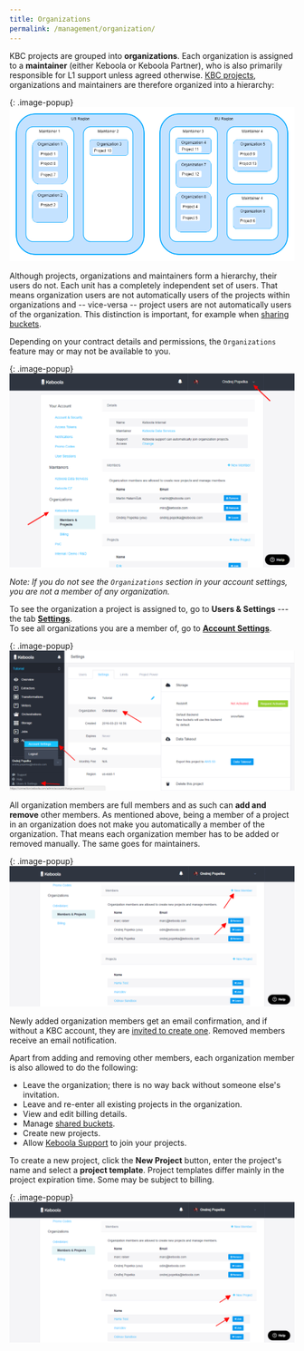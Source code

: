 ```yaml
---
title: Organizations
permalink: /management/organization/
---
```


KBC projects are grouped into **organizations**. Each organization is assigned to a **maintainer** (either Keboola or
Keboola Partner), who is also primarily responsible for L1 support unless agreed otherwise.
[KBC projects](/management/#project-status), organizations
and maintainers are therefore organized into a hierarchy:

{: .image-popup}
![Screenshot - Project Hierarchy](/management/organization/organizations-maintainers.png)

Although projects, organizations and maintainers form a hierarchy, their users do not. Each unit has a completely
independent set of users. That means organization users are not automatically users of the projects
within organizations and -- vice-versa -- project users are not automatically users of the organization.
This distinction is important, for example when [sharing buckets](/storage/buckets/sharing/#sharing-type).

Depending on your contract details and permissions, the `Organizations` feature may or may not be available to you.

{: .image-popup}
![Screenshot - Organizations](/management/organization/organization-1.png)

*Note: If you do not see the `Organizations` section in your account settings,
you are not a member of any organization.*

To see the organization a project is assigned to, go to **Users & Settings** --- the tab
[**Settings**](/management/project/).
<br> To see all organizations you are a member of, go to [**Account Settings**](/management/account/).

{: .image-popup}
![Screenshot - Project Settings](/management/organization/project-detail.png)

All organization members are full members and as such can **add and remove** other members.
As mentioned above, being a member of a project in an organization does not make you automatically
a member of the organization. That means each organization member has to be added or removed manually.
The same goes for maintainers.

{: .image-popup}
![Screenshot - Organizations](/management/organization/organization-2.png)

Newly added organization members get an email confirmation, and if without a KBC account,
they are [invited to create one](/management/project/users/#new-user).
Removed members receive an email notification.

Apart from adding and removing other members, each organization member is also allowed to do the following:

- Leave the organization; there is no way back without someone else's invitation.
- Leave and re-enter all existing projects in the organization.
- View and edit billing details.
- Manage [shared buckets](/storage/buckets/sharing/).
- Create new projects.
- Allow [Keboola Support](/management/support/#require-approval-for-support-access) to join your projects.

To create a new project, click the **New Project** button, enter the project's name and select a **project template**.
Project templates differ mainly in the project expiration time. Some may be subject to billing.

{: .image-popup}
![Screenshot - Organizations](/management/organization/organization-3.png)
